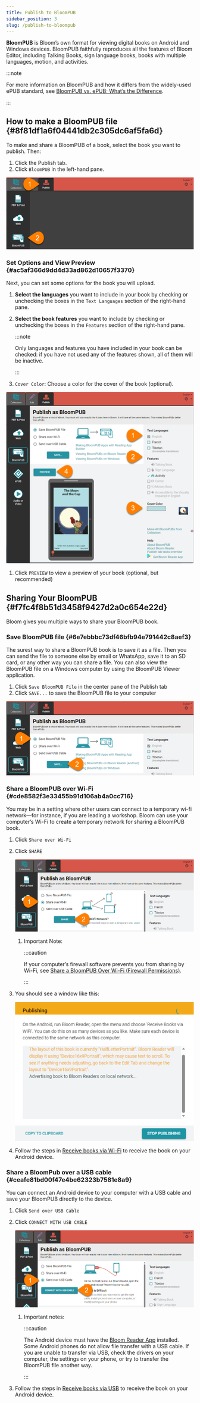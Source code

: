 ```yaml
---
title: Publish to BloomPUB
sidebar_position: 3
slug: /publish-to-bloompub
---
```




**BloomPUB** is Bloom’s own format for viewing digital books on Android and Windows devices. BloomPUB faithfully reproduces all the features of Bloom Editor, including Talking Books, sign language books, books with multiple languages, motion, and activities. 


:::note

For more information on BloomPUB and how it differs from the widely-used ePUB standard, see [BloomPUB vs. ePUB: What’s the Difference](/compare-bloomPUB-ePUB). 

:::




## How to make a BloomPUB file {#8f81df1a6f04441db2c305dc6af5fa6d}


To make and share a BloomPUB of a book, select the book you want to publish. Then: 

1. Click the Publish tab.
2. Click `BloomPUB` in the left-hand pane.

![](./publish-to-bloompub.5e4440af-ab0a-4c94-a88c-9ca57a035722.png)


### Set Options and View Preview {#ac5af366d9dd4d33ad862d10657f3370}


Next, you can set some options for the book you will upload. 

1. **Select the languages** you want to include in your book by checking or unchecking the boxes in the `Text Languages` section of the right-hand pane.
2. **Select the book features** you want to include by checking or unchecking the boxes in the `Features` section of the right-hand pane.

	:::note
	
	Only languages and features you have included in your book can be checked: if you have not used any of the features shown, all of them will be inactive.
	
	:::
	
	

3. `Cover Color`: Choose a color for the cover of the book (optional).

![](./publish-to-bloompub.5594640d-705d-4bd3-930f-5ef8e3945ff3.png)

1. Click `PREVIEW` to view a preview of your book (optional, but recommended)

## Sharing Your BloomPUB {#f7fc4f8b51d3458f9427d2a0c654e22d}


Bloom gives you multiple ways to share your BloomPUB book.


### Save BloomPUB file {#6e7ebbbc73df46bfb94e791442c8aef3}


The surest way to share a BloomPUB book is to save it as a file. Then you can send the file to someone else by email or WhatsApp, save it to an SD card, or any other way you can share a file. You can also view the BloomPUB file on a Windows computer by using the BloomPUB Viewer application. 

1. Click `Save BloomPUB File` in the center pane of the Publish tab
2. Click `SAVE...` to save the BloomPUB file to your computer

![](./publish-to-bloompub.78b68d61-e5bb-4a86-88d7-7abb24725cb1.png)


### Share a BloomPUB over Wi-Fi {#cde8582f3e33455b91d106ab4a0cc716}


You may be in a setting where other users can connect to a temporary wi-fi network—for instance, if you are leading a workshop. Bloom can use your computer’s Wi-Fi to create a temporary network for sharing a BloomPUB book. 

1. Click `Share over Wi-Fi`
2. Click `SHARE`

	![](./publish-to-bloompub.c7d3cb49-5124-45f6-9f1d-2e20d6996fc5.png)

	1. Important Note:

		:::caution
		
		If your computer’s firewall software prevents you from sharing by Wi-Fi, see [Share a BloomPUB Over Wi-Fi (Firewall Permissions)](/bloom-firewall).
		
		:::
		
		

3. You should see a window like this:

	![](./publish-to-bloompub.6b95c176-86f0-43f2-829a-fd8cfc4e7ed8.png)

4. Follow the steps in [Receive books via Wi-Fi](/get-books-bloom-reader#9fce48475dce400ba9ff71c9870976d7) to receive the book on your Android device.

### Share a BloomPub over a USB cable {#ceafe81bd00f47e4be62323b7581e8a9}


You can connect an Android device to your computer with a USB cable and save your BloomPUB directly to the device. 

1. Click `Send over USB Cable`
2. Click `CONNECT WITH USB CABLE`

	![](./publish-to-bloompub.46adb216-6e1c-414f-80db-d75c0b3b468a.png)

	1. Important notes:

		:::caution
		
		The Android device must have the [Bloom Reader App](https://bloomlibrary.org/page/resources/bloom-reader) installed.
		Some Android phones do not allow file transfer with a USB cable. If you are unable to transfer via USB, check the drivers on your computer, the settings on your phone, or try to transfer the BloomPUB file another way.
		
		:::
		
		

3. Follow the steps in [Receive books via USB](/get-books-bloom-reader#06a74e83b8f54577b359ee12885f45eb) to receive the book on your Android device.
